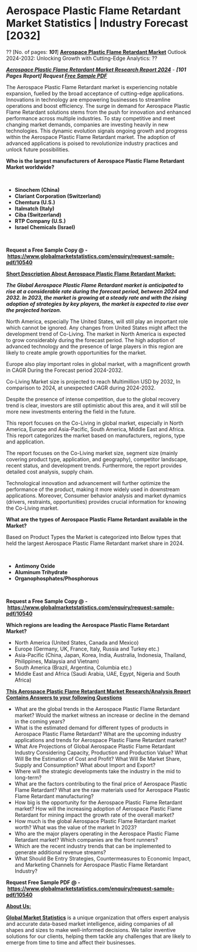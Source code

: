 <h1>Aerospace Plastic Flame Retardant Market Statistics | Industry Forecast [2032]</h1>
<p>?? [No. of pages:&nbsp;<strong><em>101</em></strong>]&nbsp;<strong><a href="https://www.globalmarketstatistics.com/market-reports/aerospace-plastic-flame-retardant-market-10540">Aerospace Plastic Flame Retardant&nbsp;Market</a></strong>&nbsp;Outlook 2024-2032: Unlocking Growth with Cutting-Edge Analytics: ??</p>
<p><strong><em><a href="https://www.globalmarketstatistics.com/market-reports/aerospace-plastic-flame-retardant-market-10540">Aerospace Plastic Flame Retardant Market Research Report 2024</a></em></strong>&nbsp;-&nbsp;<strong><em>[101 Pages Report]&nbsp;Request <a href="https://www.globalmarketstatistics.com/enquiry/request-sample-pdf/10540">Free Sample PDF</a></em></strong></p>
<p>The Aerospace Plastic Flame Retardant market is experiencing notable expansion, fuelled by the broad acceptance of cutting-edge applications. Innovations in technology are empowering businesses to streamline operations and boost efficiency. The surge in demand for Aerospace Plastic Flame Retardant solutions stems from the push for innovation and enhanced performance across multiple industries. To stay competitive and meet changing market demands, companies are investing heavily in new technologies. This dynamic evolution signals ongoing growth and progress within the Aerospace Plastic Flame Retardant market. The adoption of advanced applications is poised to revolutionize industry practices and unlock future possibilities.</p>
<p><strong>Who is the largest manufacturers of Aerospace Plastic Flame Retardant Market worldwide?</strong></p>
<p>&nbsp;</p>
<ul>
<li><strong>Sinochem (China)</strong></li>
<li><strong>Clariant Corporation (Switzerland)</strong></li>
<li><strong>Chemtura (U.S.)</strong></li>
<li><strong>Italmatch (Italy)</strong></li>
<li><strong>Ciba (Switzerland)</strong></li>
<li><strong>RTP Company (U.S.)</strong></li>
<li><strong>Israel Chemicals (Israel)</strong></li>
</ul>
<p>&nbsp;</p>
<p><strong>Request a Free Sample Copy @ -&nbsp;<a href="https://www.globalmarketstatistics.com/enquiry/request-sample-pdf/10540">https://www.globalmarketstatistics.com/enquiry/request-sample-pdf/10540</a></strong></p>
<p><strong><u>Short Description About Aerospace Plastic Flame Retardant Market:</u></strong></p>
<p><strong><em>The Global Aerospace Plastic Flame Retardant market is anticipated to rise at a considerable rate during the forecast period, between 2024 and 2032. In 2023, the market is growing at a steady rate and with the rising adoption of strategies by key players, the market is expected to rise over the projected horizon.</em></strong></p>
<p>North America, especially The United States, will still play an important role which cannot be ignored. Any changes from United States might affect the development trend of Co-Living. The market in North America is expected to grow considerably during the forecast period. The high adoption of advanced technology and the presence of large players in this region are likely to create ample growth opportunities for the market.</p>
<p>Europe also play important roles in global market, with a magnificent growth in CAGR During the Forecast period 2024-2032.</p>
<p>Co-Living Market size is projected to reach Multimillion USD by 2032, In comparison to 2024, at unexpected CAGR during 2024-2032.</p>
<p>Despite the presence of intense competition, due to the global recovery trend is clear, investors are still optimistic about this area, and it will still be more new investments entering the field in the future.</p>
<p>This report focuses on the Co-Living in global market, especially in North America, Europe and Asia-Pacific, South America, Middle East and Africa. This report categorizes the market based on manufacturers, regions, type and application.</p>
<p>The report focuses on the Co-Living market size, segment size (mainly covering product type, application, and geography), competitor landscape, recent status, and development trends. Furthermore, the report provides detailed cost analysis, supply chain.</p>
<p>Technological innovation and advancement will further optimize the performance of the product, making it more widely used in downstream applications. Moreover, Consumer behavior analysis and market dynamics (drivers, restraints, opportunities) provides crucial information for knowing the Co-Living market.</p>
<p><strong>What are the types of Aerospace Plastic Flame Retardant available in the Market?</strong></p>
<p>Based on Product Types the Market is categorized into Below types that held the largest Aerospace Plastic Flame Retardant market share in 2024.</p>
<p>&nbsp;</p>
<ul>
<li><strong>Antimony Oxide</strong></li>
<li><strong>Aluminum Trihydrate</strong></li>
<li><strong>Organophosphates/Phosphorous</strong></li>
</ul>
<p>&nbsp;</p>
<p><strong>Request a Free Sample Copy @ -&nbsp;<a href="https://www.globalmarketstatistics.com/enquiry/request-sample-pdf/10540">https://www.globalmarketstatistics.com/enquiry/request-sample-pdf/10540</a></strong></p>
<p><strong>Which regions are leading the Aerospace Plastic Flame Retardant Market?</strong></p>
<ul>
<li>North America (United States, Canada and Mexico)</li>
<li>Europe (Germany, UK, France, Italy, Russia and Turkey etc.)</li>
<li>Asia-Pacific (China, Japan, Korea, India, Australia, Indonesia, Thailand, Philippines, Malaysia and Vietnam)</li>
<li>South America (Brazil, Argentina, Columbia etc.)</li>
<li>Middle East and Africa (Saudi Arabia, UAE, Egypt, Nigeria and South Africa)</li>
</ul>
<p><strong><u>This Aerospace Plastic Flame Retardant Market Research/Analysis Report Contains Answers to your following Questions</u></strong></p>
<ul>
<li>What are the global trends in the Aerospace Plastic Flame Retardant market? Would the market witness an increase or decline in the demand in the coming years?</li>
<li>What is the estimated demand for different types of products in Aerospace Plastic Flame Retardant? What are the upcoming industry applications and trends for Aerospace Plastic Flame Retardant market?</li>
<li>What Are Projections of Global Aerospace Plastic Flame Retardant Industry Considering Capacity, Production and Production Value? What Will Be the Estimation of Cost and Profit? What Will Be Market Share, Supply and Consumption? What about Import and Export?</li>
<li>Where will the strategic developments take the industry in the mid to long-term?</li>
<li>What are the factors contributing to the final price of Aerospace Plastic Flame Retardant? What are the raw materials used for Aerospace Plastic Flame Retardant manufacturing?</li>
<li>How big is the opportunity for the Aerospace Plastic Flame Retardant market? How will the increasing adoption of Aerospace Plastic Flame Retardant for mining impact the growth rate of the overall market?</li>
<li>How much is the global Aerospace Plastic Flame Retardant market worth? What was the value of the market In 2023?</li>
<li>Who are the major players operating in the Aerospace Plastic Flame Retardant market? Which companies are the front runners?</li>
<li>Which are the recent industry trends that can be implemented to generate additional revenue streams?</li>
<li>What Should Be Entry Strategies, Countermeasures to Economic Impact, and Marketing Channels for Aerospace Plastic Flame Retardant Industry?</li>
</ul>
<p><strong>Request Free Sample PDF @ -&nbsp;<a href="https://www.globalmarketstatistics.com/enquiry/request-sample-pdf/10540">https://www.globalmarketstatistics.com/enquiry/request-sample-pdf/10540</a></strong></p>
<p><strong><u>About Us:</u></strong></p>
<p><strong><a href="https://www.globalmarketstatistics.com/">Global Market Statistics</a></strong>&nbsp;is a unique organization that offers expert analysis and accurate data-based market intelligence, aiding companies of all shapes and sizes to make well-informed decisions. We tailor inventive solutions for our clients, helping them tackle any challenges that are likely to emerge from time to time and affect their businesses.</p>